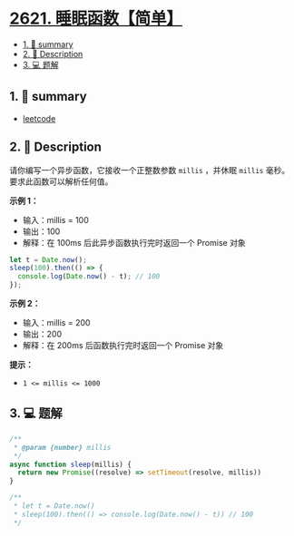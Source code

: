 # [2621. 睡眠函数【简单】](https://github.com/Tdahuyou/leetcode/tree/main/2621.%20%E7%9D%A1%E7%9C%A0%E5%87%BD%E6%95%B0%E3%80%90%E7%AE%80%E5%8D%95%E3%80%91)

<!-- region:toc -->
- [1. 📝 summary](#1--summary)
- [2. 📝 Description](#2--description)
- [3. 💻 题解](#3--题解)
<!-- endregion:toc -->

## 1. 📝 summary

- [leetcode](https://leetcode.cn/problems/sleep/)

## 2. 📝 Description

请你编写一个异步函数，它接收一个正整数参数 `millis` ，并休眠 `millis` 毫秒。要求此函数可以解析任何值。

**示例 1：**

- 输入：millis = 100
- 输出：100
- 解释：在 100ms 后此异步函数执行完时返回一个 Promise 对象

```js
let t = Date.now();
sleep(100).then(() => {
  console.log(Date.now() - t); // 100
});
```

**示例 2：**

- 输入：millis = 200
- 输出：200
- 解释：在 200ms 后函数执行完时返回一个 Promise 对象

**提示：**

- `1 <= millis <= 1000`

## 3. 💻 题解

```javascript
/**
 * @param {number} millis
 */
async function sleep(millis) {
  return new Promise((resolve) => setTimeout(resolve, millis))
}

/**
 * let t = Date.now()
 * sleep(100).then(() => console.log(Date.now() - t)) // 100
 */
```
